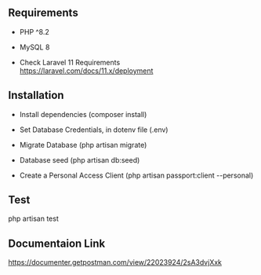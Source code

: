 ## Requirements

* PHP ^8.2
* MySQL 8

* Check Laravel 11 Requirements https://laravel.com/docs/11.x/deployment

## Installation

* Install dependencies (composer install)

* Set Database Credentials, in dotenv file (.env)

* Migrate Database (php artisan migrate)

* Database seed (php artisan db:seed)

* Create a Personal Access Client (php artisan passport:client --personal)

## Test

php artisan test

## Documentaion Link

https://documenter.getpostman.com/view/22023924/2sA3dvjXxk